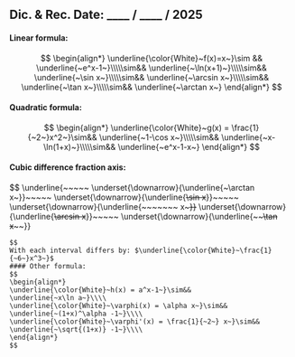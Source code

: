## Dic. & Rec. Date: \_\_\_\_ / \_\_\_\_ / 2025
#### Linear formula:
$$
\begin{align*}
\underline{\color{White}~f(x)=x~}\sim &&
\underline{~e^x-1~}\\\\\sim&&
\underline{~\ln(x+1)~}\\\\\sim&&
\underline{~\sin x~}\\\\\sim&&
\underline{~\arcsin x~}\\\\\sim&&
\underline{~\tan x~}\\\\\sim&&
\underline{~\arctan x~}
\end{align*}
$$
#### Quadratic formula:
$$
\begin{align*}
\underline{\color{White}~g(x) = \frac{1}{~2~}x^2~}\sim&&
\underline{~1-\cos x~}\\\\\sim&&
\underline{~x-\ln(1+x)~}\\\\\sim&&
\underline{~e^x-1-x~}
\end{align*}
$$
#### Cubic difference fraction axis:
$$
\underline{~~~~~
	\underset{\downarrow}{\underline{~\arctan x~}}~~~~~
	\underset{\downarrow}{\underline{~~~~\sin x~~~~}}~~~~~
	\underset{\downarrow}{\underline{~~~~~~~ x~~~~~~~}}~~~~~~
	\underset{\downarrow}{\underline{~~\arcsin x~~}}~~~~~
	\underset{\downarrow}{\underline{~~~~\tan x~~~~}}
~~~~~}
$$
With each interval differs by: $\underline{\color{White}~\frac{1}{~6~}x^3~}$
#### Other formula:
$$
\begin{align*}
\underline{\color{White}~h(x) = a^x-1~}\sim&&
\underline{~x\ln a~}\\\\
\underline{\color{White}~\varphi(x) = \alpha x~}\sim&&
\underline{~(1+x)^\alpha -1~}\\\\
\underline{\color{White}~\varphi'(x) = \frac{1}{~2~} x~}\sim&&
\underline{~\sqrt{(1+x)} -1~}\\\\
\end{align*}
$$
